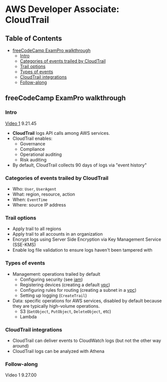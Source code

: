 # AWS Developer Associate: CloudTrail

## Table of Contents <!-- omit in toc -->

- [freeCodeCamp ExamPro walkthrough](#freecodecamp-exampro-walkthrough)
  - [Intro](#intro)
  - [Categories of events trailed by CloudTrail](#categories-of-events-trailed-by-cloudtrail)
  - [Trail options](#trail-options)
  - [Types of events](#types-of-events)
  - [CloudTrail integrations](#cloudtrail-integrations)
  - [Follow-along](#follow-along)

## freeCodeCamp ExamPro walkthrough

### Intro

[Video 1](https://youtu.be/RrKRN9zRBWs) 9.21.45

- **CloudTrail** logs API calls among AWS services.
- CloudTrail enables:
  - Governance
  - Compliance
  - Operational auditing
  - Risk auditing
- By default, CloudTrail collects 90 days of logs via "event history"

### Categories of events trailed by CloudTrail

- Who: `User`, `UserAgent`
- What: region, resource, action
- When: `EventTime`
- Where: source IP address

### Trail options

- Apply trail to all regions
- Apply trail to all accounts in an organization
- Encrypt logs using Server Side Encryption via Key Management Service (SSE-KMS)
- Enable log file validation to ensure logs haven't been tampered with

### Types of events

- Management: operations trailed by default
  - Configuring security (see [iam](iam.md))
  - Registering devices (creating a default [vpc](vpc.md))
  - Configuring rules for routing (creating a subnet in a [vpc](vpc.md))
  - Setting up logging (`CreateTrail`)
- Data: specific operations for AWS services, disabled by default because they are typically high-volume operations.
  - S3 (`GetObject`, `PutObject`, `DeleteObject`, etc)
  - Lambda

### CloudTrail integrations

- CloudTrail can deliver events to CloudWatch logs (but not the other way around)
- CloudTrail logs can be analyzed with Athena

### Follow-along

Video 1 9.27.00
